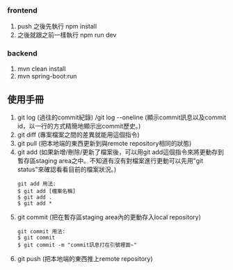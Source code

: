 ### frontend
1. push 之後先執行 npm install
2. 之後就跟之前一樣執行 npm run dev

### backend
1. mvn clean install
2. mvn spring-boot:run


## 使用手冊
1. git log (過往的commit紀錄) /git log --oneline (顯示commit訊息以及commit id，以一行的方式精簡地顯示出commit歷史。)
2. git diff (專案檔案之間的差異就能用這個指令)
3. git pull (把本地端的東西更新到與remote repository相同的狀態)
4. git add (如果新增/刪除/更新了檔案後，可以用git add這個指令來將更動存到暫存區staging area之中。不知道有沒有對檔案進行更動可以先用"git status"來確認看看目前的檔案狀況。)
    ```
    git add 用法:
    $ git add [檔案名稱]
    $ git add .
    $ git add *
    ```
5. git commit (把在暫存區staging area內的更動存入local repository)
    ```
    git commit 用法:
    $ git commit 
    $ git commit -m "commit訊息打在引號裡面~"
    ```
6. git push (把本地端的東西推上remote repository)
